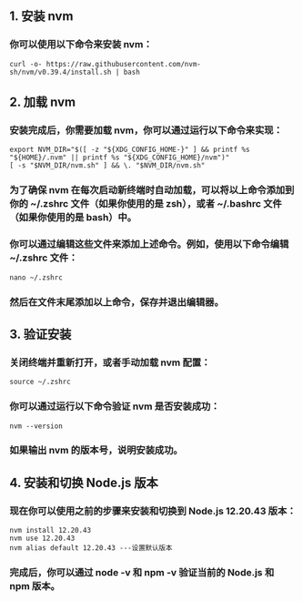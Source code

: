 ## 1. 安装 nvm
### 你可以使用以下命令来安装 nvm：

```
curl -o- https://raw.githubusercontent.com/nvm-sh/nvm/v0.39.4/install.sh | bash
```
## 2. 加载 nvm
### 安装完成后，你需要加载 nvm，你可以通过运行以下命令来实现：

```
export NVM_DIR="$([ -z "${XDG_CONFIG_HOME-}" ] && printf %s "${HOME}/.nvm" || printf %s "${XDG_CONFIG_HOME}/nvm")"
[ -s "$NVM_DIR/nvm.sh" ] && \. "$NVM_DIR/nvm.sh"
```
### 为了确保 nvm 在每次启动新终端时自动加载，可以将以上命令添加到你的 ~/.zshrc 文件（如果你使用的是 zsh），或者 ~/.bashrc 文件（如果你使用的是 bash）中。

### 你可以通过编辑这些文件来添加上述命令。例如，使用以下命令编辑 ~/.zshrc 文件：

```
nano ~/.zshrc
```
### 然后在文件末尾添加以上命令，保存并退出编辑器。

## 3. 验证安装
### 关闭终端并重新打开，或者手动加载 nvm 配置：

```
source ~/.zshrc
```
### 你可以通过运行以下命令验证 nvm 是否安装成功：

```
nvm --version
```
### 如果输出 nvm 的版本号，说明安装成功。

## 4. 安装和切换 Node.js 版本
### 现在你可以使用之前的步骤来安装和切换到 Node.js 12.20.43 版本：

```
nvm install 12.20.43
nvm use 12.20.43
nvm alias default 12.20.43 ---设置默认版本
```

### 完成后，你可以通过 node -v 和 npm -v 验证当前的 Node.js 和 npm 版本。
